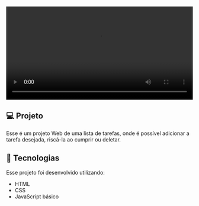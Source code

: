 <p align="center">
    <video src=".github/preview.mp4" alt="Demonstração do projeto" width="100%">
</p>

## 💻 Projeto
Esse é um projeto Web de uma lista de tarefas, onde é possível adicionar a tarefa desejada, riscá-la ao cumprir ou deletar.

## 🚀 Tecnologias
Esse projeto foi desenvolvido utilizando:
- HTML
- CSS
- JavaScript básico